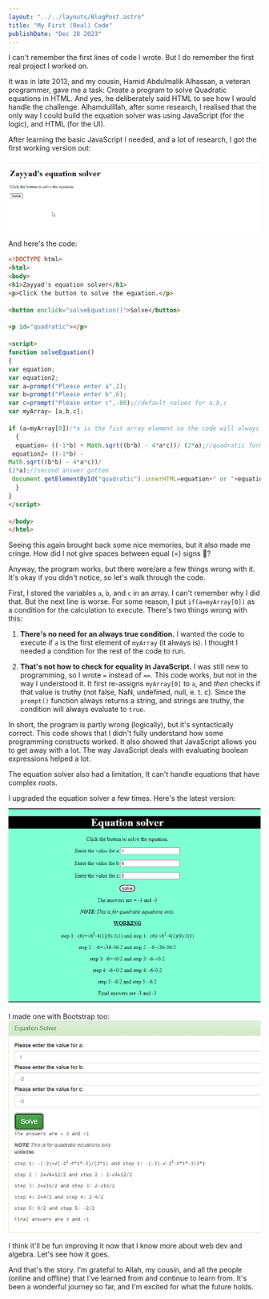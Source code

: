 ```yaml
---
layout: "../../layouts/BlogPost.astro"
title: "My First (Real) Code"
publishDate: "Dec 28 2023"
---
```

I can't remember the first lines of code I wrote. But I do remember the first real project I worked on.

It was in late 2013, and my cousin, Hamid Abdulmalik Alhassan, a veteran programmer, gave me a task: Create a program to solve Quadratic equations in HTML. And yes, he deliberately said HTML to see how I would handle the challenge. Alhamdulillah, after some research, I realised that the only way I could build the equation solver was using JavaScript (for the logic), and HTML (for the UI).

After learning the basic JavaScript I needed, and a lot of research, I got the first working version out:
![Original quadratic equation solver in action](../../assets/my-first-code/Equation_solver_original.gif)

And here's the code:
```html
<!DOCTYPE html>
<html>
<body>
<h1>Zayyad's equation solver</h1>
<p>Click the button to solve the equation.</p>

<button onclick="solveEquation()">Solve</button>

<p id="quadratic"></p>

<script>
function solveEquation()
{
var equation;
var equation2;
var a=prompt("Please enter a",2);
var b=prompt("Please enter b",6);
var c=prompt("Please enter c",-80);//default values for a,b,c
var myArray= [a,b,c];

if (a=myArray[0])/*a is the fist array element so the code will always execute*/
  {
  equation= ((-1*b) + Math.sqrt((b*b) - 4*a*c))/ (2*a);//quadratic formula
 equation2= ((-1*b) -
Math.sqrt((b*b) - 4*a*c))/
(2*a);//second answer gotten
 document.getElementById("quadratic").innerHTML=equation+" or "+equation2 ;
  }
}
</script>

</body>
</html>
```

Seeing this again brought back some nice memories, but it also made me cringe. How did I not give spaces between equal (=) signs 😬? 

Anyway, the program works, but there were/are a few things wrong with it. It's okay if you didn't notice, so let's walk through the code. 

First, I stored the variables `a`, `b`, and `c` in an array. I can't remember why I did that. But the next line is worse.
For some reason, I put `if(a=myArray[0])` as a condition for the calculation to execute. 
There's two things wrong with this:
1. **There's no need for an always true condition.** I wanted the code to execute if `a` is the first element of `myArray` (it always is). I thought I needed a condition for the rest of the code to run.

2. **That's not how to check for equality in JavaScript.** I was still new to programming, so I wrote `=` instead of `==`. This code works, but not in the way I understood it. It first re-assigns `myArray[0]` to `a`, and *then* checks if that value is truthy (not false, NaN, undefined, null, e. t. c). Since the `prompt()` function always returns a string, and strings are truthy, the condition will always evaluate to `true`.


In short, the program is partly wrong (logically), but it's syntactically correct. 
This code shows that I didn't fully understand how some programming constructs worked. It also showed that JavaScript allows you to get away with a lot. The way JavaScript deals with evaluating boolean expressions helped a lot.

The equation solver also had a limitation, It can't handle equations that have complex roots. 

I upgraded the equation solver a few times. Here's the latest version:
![Latest version of Equation Solver styled with Vanilla CSS](../../assets/my-first-code/newer.png)

I made one with Bootstrap too:
![Latest version of Equation solver styled with Bootstrap](../../assets/my-first-code/bootquation.png)

I think it'll be fun improving it now that I know more about web dev and algebra. Let's see how it goes.

And that's the story. I'm grateful to Allah, my cousin, and all the people (online and offline) that I've learned from and continue to learn from. It's been a wonderful journey so far, and I'm excited for what the future holds. 